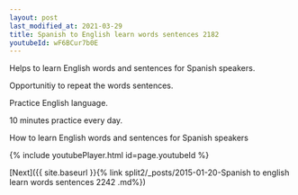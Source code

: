 ```yaml
---
layout: post
last_modified_at: 2021-03-29
title: Spanish to English learn words sentences 2182 
youtubeId: wF6BCur7b0E
---
```

 
 
Helps to learn English words and sentences for Spanish speakers.

Opportunitiy to repeat the words sentences. 

Practice English language. 
 
10 minutes practice every day. 
 
How to learn English words and sentences for Spanish speakers 
 
{% include youtubePlayer.html id=page.youtubeId %}
 
 
[Next]({{ site.baseurl }}{% link  split2/_posts/2015-01-20-Spanish to english learn words sentences 2242 .md%})
 
